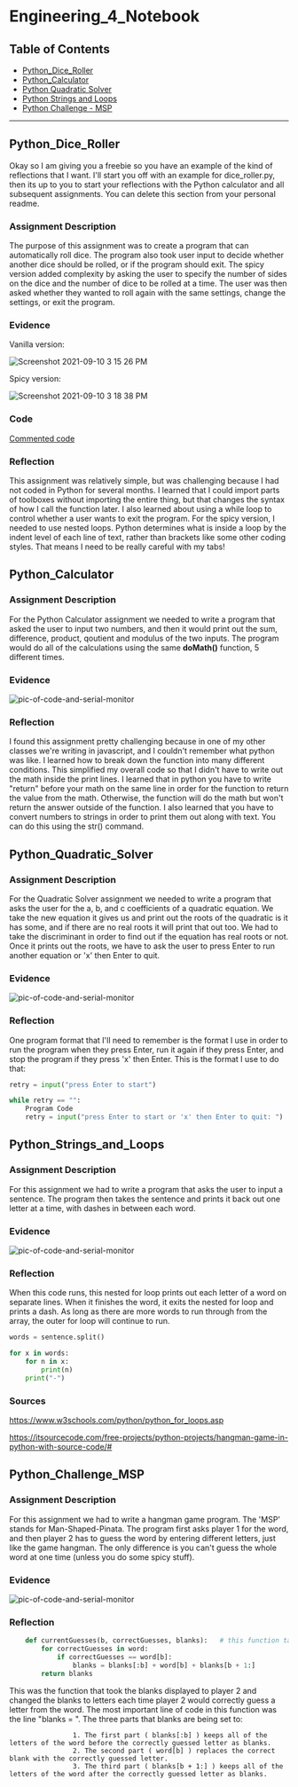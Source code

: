 # Engineering_4_Notebook
## Table of Contents
* [Python_Dice_Roller](#Python_Dice_Roller)
* [Python_Calculator](#Python_Calculator)
* [Python Quadratic Solver](#Python_Quadratic_Solver)
* [Python Strings and Loops](#Python_Strings_and_Loops)
* [Python Challenge - MSP](#Python_Challenge_MSP)
---

## Python_Dice_Roller

Okay so I am giving you a freebie so you have an example of the kind of reflections that I want. I'll start you off with an example for dice_roller.py, then its up to you to start your reflections with the Python calculator and all subsequent assignments. You can delete this section from your personal readme. 

### Assignment Description

The purpose of this assignment was to create a program that can automatically roll dice. The program also took user input to decide whether another dice should be rolled, or if the program should exit. The spicy version added complexity by asking the user to specify the number of sides on the dice and the number of dice to be rolled at a time. The user was then asked whether they wanted to roll again with the same settings, change the settings, or exit the program. 

### Evidence 

Vanilla version:

![Screenshot 2021-09-10 3 15 26 PM](https://user-images.githubusercontent.com/89222808/133513775-a3eafb43-f836-4e4f-8aa6-e28ca584901f.png)

Spicy version:

![Screenshot 2021-09-10 3 18 38 PM](https://user-images.githubusercontent.com/89222808/133513750-727cdb6c-1c27-4c8a-83d4-50ea9136a221.png)

### Code

[Commented code](https://github.com/slynch66/Engineering_4_Notebook/blob/main/README.md#Python_Calculator)

### Reflection

This assignment was relatively simple, but was challenging because I had not coded in Python for several months. I learned that I could import parts of toolboxes without importing the entire thing, but that changes the syntax of how I call the function later. I also learned about using a while loop to control whether a user wants to exit the program. For the spicy version, I needed to use nested loops. Python determines what is inside a loop by the indent level of each line of text, rather than brackets like some other coding styles. That means I need to be really careful with my tabs!


## Python_Calculator

### Assignment Description

For the Python Calculator assignment we needed to write a program that asked the user to input two numbers, and then it would print out the sum, difference, product, qoutient and modulus of the two inputs. The program would do all of the calculations using the same **doMath()** function, 5 different times. 

### Evidence 

![pic-of-code-and-serial-monitor](https://raw.githubusercontent.com/slynch66/Engineering_4_Notebook/main/images/python_program_01.PNG)

### Reflection

I found this assignment pretty challenging because in one of my other classes we're writing in javascript, and I couldn't remember what python was like. I learned how to break down the function into many different conditions. This simplified my overall code so that I didn't have to write out the math inside the print lines. I learned that in python you have to write "return" before your math on the same line in order for the function to return the value from the math. Otherwise, the function will do the math but won't return the answer outside of the function. I also learned that you have to convert numbers to strings in order to print them out along with text. You can do this using the str() command.

## Python_Quadratic_Solver

### Assignment Description

For the Quadratic Solver assignment we needed to write a program that asks the user for the a, b, and c coefficients of a quadratic equation. We take the new equation it gives us and print out the roots of the quadratic is it has some, and if there are no real roots it will print that out too. We had to take the discriminant in order to find out if the equation has real roots or not. Once it prints out the roots, we have to ask the user to press Enter to run another equation or 'x' then Enter to quit.

### Evidence

![pic-of-code-and-serial-monitor](https://raw.githubusercontent.com/slynch66/Engineering_4_Notebook/main/images/python_program_02.PNG)

### Reflection

One program format that I'll need to remember is the format I use in order to run the program when they press Enter, run it again if they press Enter, and stop the program if they press 'x' then Enter. This is the format I use to do that:
```python
retry = input("press Enter to start")

while retry == "":
    Program Code
    retry = input("press Enter to start or 'x' then Enter to quit: ")
```

## Python_Strings_and_Loops

### Assignment Description

For this assignment we had to write a program that asks the user to input a sentence. The program then takes the sentence and prints it back out one letter at a time, with dashes in between each word.

### Evidence

![pic-of-code-and-serial-monitor](https://raw.githubusercontent.com/slynch66/Engineering_4_Notebook/main/images/strings_and_loops.PNG)

### Reflection

When this code runs, this nested for loop prints out each letter of a word on separate lines. When it finishes the word, it exits the nested for loop and prints a dash. As long as there are more words to run through from the array, the outer for loop will continue to run.
```python
words = sentence.split()

for x in words:
    for n in x:
        print(n)
    print("-")
```

### Sources 
https://www.w3schools.com/python/python_for_loops.asp

https://itsourcecode.com/free-projects/python-projects/hangman-game-in-python-with-source-code/#

## Python_Challenge_MSP

### Assignment Description

For this assignment we had to write a hangman game program. The 'MSP' stands for Man-Shaped-Pinata. The program first asks player 1 for the word, and then player 2 has to guess the word by entering different letters, just like the game hangman. The only difference is you can't guess the whole word at one time (unless you do some spicy stuff).

### Evidence

![pic-of-code-and-serial-monitor](https://raw.githubusercontent.com/slynch66/Engineering_4_Notebook/main/images/msp-challenge-evidence.png)

### Reflection

```python
    def currentGuesses(b, correctGuesses, blanks):   # this function takes the _ blanks and replaces them with correctly guessed letters
        for correctGuesses in word:
            if correctGuesses == word[b]:
                blanks = blanks[:b] + word[b] + blanks[b + 1:]
        return blanks  
```
This was the function that took the blanks displayed to player 2 and changed the blanks to letters each time player 2 would correctly guess a letter from the word. The most important line of code in this function was the line "blanks = ". The three parts that blanks are being set to: 
                    
                    1. The first part ( blanks[:b] ) keeps all of the letters of the word before the correctly guessed letter as blanks. 
                    2. The second part ( word[b] ) replaces the correct blank with the correctly guessed letter.
                    3. The third part ( blanks[b + 1:] ) keeps all of the letters of the word after the correctly guessed letter as blanks. 
